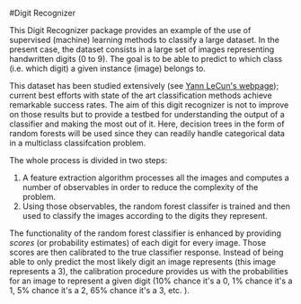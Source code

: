 #Digit Recognizer

This Digit Recognizer package provides an example of the use of supervised (machine) learning methods to classify a large dataset. In the present case, the dataset consists in a large set of images representing handwritten digits (0 to 9). The goal is to be able to predict to which class (i.e. which digit) a given instance (image) belongs to. 

This dataset has been studied extensively (see [Yann LeCun's webpage][MNIST]); current best efforts with state of the art classification methods achieve remarkable success rates. The aim of this digit recognizer is not to improve on those results but to provide a testbed for understanding the output of a classifier and making the most out of it. Here, decision trees in the form of random forests will be used since they can readily handle categorical data in a multiclass classifcation problem. 

The whole process is divided in two steps:

1. A feature extraction algorithm processes all the images and computes a number of observables in order to reduce the complexity of the problem.
2. Using those observables, the random forest classifer is trained and then used to classify the images according to the digits they represent. 

The functionality of the random forest classifier is enhanced by providing _scores_ (or probability estimates) of each digit for every image. Those scores are then calibrated to the true classifier response. Instead of being able to only predict the most likely digit an image represents (this image represents a 3), the calibration procedure provides us with the probabilities for an image to represent a given digit (10% chance it's a 0, 1% chance it's a 1, 5% chance it's a 2, 65% chance it's a 3, etc. ).
















[MNIST]: http://yann.lecun.com/exdb/mnist/
